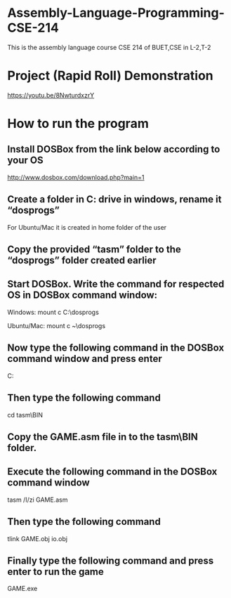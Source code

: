 # Assembly-Language-Programming-CSE-214
This is the assembly language course CSE 214 of BUET,CSE in L-2,T-2

# Project (Rapid Roll) Demonstration
https://youtu.be/8NwturdxzrY

# How to run the program

## Install DOSBox from the link below according	to your OS
http://www.dosbox.com/download.php?main=1

## Create	a	folder in	C: drive in	windows, rename	it “dosprogs”	 
For Ubuntu/Mac it is	created	in home folder of	the	user

## Copy	the	provided “tasm”	folder to	the	“dosprogs” folder	created earlier


## Start DOSBox. Write the command for respected OS in DOSBox	command	window:

Windows:	mount	c	C:\dosprogs

Ubuntu/Mac:	mount	c	~\dosprogs

## Now type the following command in	the	DOSBox command window and	press	enter
C:

## Then type the following command
cd tasm\BIN

## Copy	the	GAME.asm file in to the tasm\BIN folder.	

## Execute the following command in the DOSBox command window
tasm /I/zi GAME.asm

## Then type the following command
tlink	GAME.obj io.obj

## Finally type the following command and press enter to run the game
GAME.exe 
